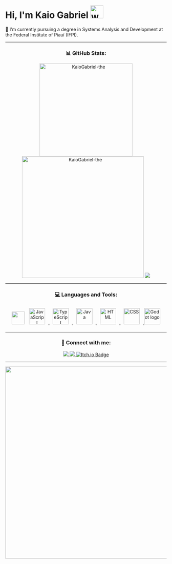 <h1 align="left">Hi, I'm Kaio Gabriel 
    <img src="https://private-user-images.githubusercontent.com/74038190/238201079-e379a33a-b428-4385-b44f-3da16e7bac9f.gif" alt="welcome" width="40" height="40"/>
</h1>

<p align="left">🌱 I'm currently pursuing a degree in Systems Analysis and Development at the Federal Institute of Piauí (IFPI).</p>

---

<h3 align="center"> 📊  GitHub Stats:</h3>
<div align="center">
    <img src="https://github-readme-stats.vercel.app/api/top-langs?username=KaioGabriel-the&show_icons=true&locale=en&layout=compact&theme=tokyonight" alt="KaioGabriel-the" width="290">
    <img src="https://github-readme-stats.vercel.app/api?username=KaioGabriel-the&show_icons=true&locale=en&theme=tokyonight" alt="KaioGabriel-the" width="380" />
    <img src="https://github-readme-stats.vercel.app/api/wakatime?username=KaioGabriel-the&layout=compact&theme=shadow_blue&hide=Other&title_color=84C2C0&bg_color=00000000&text_color=DEDEDE&border_color=00000000">
</div>

---

<h3 align="center"> ‍💻 Languages and Tools:</h3>
<p align="center">
   <img loading="lazy" src="https://cdn.jsdelivr.net/gh/devicons/devicon@latest/icons/c/c-original.svg" width="40" height="40"/>
   <a href="https://www.javascript.com/" target="_blank">
      <img style="margin: 10px" src="https://profilinator.rishav.dev/skills-assets/javascript-original.svg" alt="JavaScript" height="50" />
   </a> 
   <a href="https://www.typescriptlang.org/" target="_blank">
      <img style="margin: 10px" src="https://cdn.jsdelivr.net/gh/devicons/devicon@latest/icons/typescript/typescript-original.svg" alt="TypeScript" height="50" />
   </a>
   <a href="https://www.java.com/" target="_blank">
      <img style="margin: 10px" src="https://cdn.jsdelivr.net/gh/devicons/devicon@latest/icons/java/java-original.svg" alt="Java" height="50" />
   </a>
   <a href="https://developer.mozilla.org/en-US/docs/Web/HTML" target="_blank">
      <img style="margin: 10px" src="https://cdn.jsdelivr.net/gh/devicons/devicon@latest/icons/html5/html5-original.svg" alt="HTML" height="50" />
   </a>
   <a href="https://developer.mozilla.org/en-US/docs/Web/CSS" target="_blank">
      <img style="margin: 10px" src="https://cdn.jsdelivr.net/gh/devicons/devicon@latest/icons/css3/css3-original.svg" alt="CSS" height="50" />
   </a>
   <img src="https://cdn.jsdelivr.net/gh/devicons/devicon/icons/godot/godot-original.svg" height="50" alt="Godot logo"/>
</p>

---

<h3 align="center"> 📱  Connect with me:</h3>
<div align="center">
    <a href="mailto:contato.kaiogabrieldev@gmail.com">
        <img src="https://img.shields.io/badge/-Gmail-333333?style=for-the-badge&logo=gmail&logoColor=white"/>
    </a>
    <a href="https://www.linkedin.com/in/kaio-gabriel-de-sousa-carvalho-baa05b313?utm_source=share&utm_campaign=share_via&utm_content=profile&utm_medium=android_app" target="_blank">
        <img src="https://img.shields.io/badge/-LinkedIn-%230077B5?style=for-the-badge&logo=linkedin&logoColor=white"/>
    </a> 
    <a href="https://kaio-gabriel-dev.itch.io/">
        <img src="https://img.shields.io/badge/Itch-%23FF0B34.svg?style=for-the-badge&logo=Itch.io&logoColor=white" alt="Itch.io Badge"/>
    </a>
</div>

___
<p align="center">
    <img src="https://user-images.githubusercontent.com/74038190/212750996-938b257b-266c-45a7-9af7-655341c0f58b.gif" width="785" height="600">
</p>

